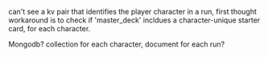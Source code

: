 can't see a kv pair that identifies the player character in a run, first thought workaround is to check if 'master_deck' incldues a character-unique starter card, for each character. 

Mongodb? collection for each character, document for each run?